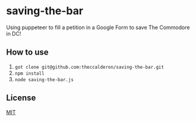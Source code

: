 # saving-the-bar

Using puppeteer to fill a petition in a Google Form to save The Commodore in DC!

## How to use

1. `got clone git@github.com:theccalderon/saving-the-bar.git`
2. `npm install`
3. `node saving-the-bar.js`

## License
[MIT](https://choosealicense.com/licenses/mit/)